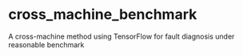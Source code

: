 # cross_machine_benchmark
A cross-machine method using TensorFlow for fault diagnosis under reasonable benchmark
